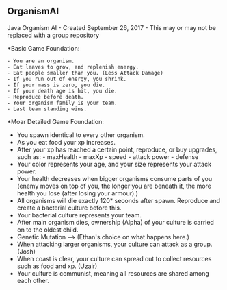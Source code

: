 ## OrganismAI
Java Organism AI - Created September 26, 2017 - This may or may not be replaced with a group repository

*Basic Game Foundation:

    - You are an organism.
    - Eat leaves to grow, and replenish energy.
    - Eat people smaller than you. (Less Attack Damage)
    - If you run out of energy, you shrink.
    - If your mass is zero, you die.
    - If your death age is hit, you die.
    - Reproduce before death.
    - Your organism family is your team.
    - Last team standing wins.


*Moar Detailed Game Foundation:
-   You spawn identical to every other organism.
-   As you eat food your xp increases.
-   After your xp has reached a certain point, reproduce, or buy upgrades, such as:
        - maxHealth
        - maxXp 
        - speed
        - attack power
        - defense
-   Your color represents your age, and your size represents your attack power.
-   Your health decreases when bigger organisms consume parts of you (enemy moves on top of you, the longer you are beneath it, the more health you lose (after losing your armour).)
-   All organisms will die exactly 120* seconds after spawn. Reproduce and create a bacterial culture before this.
-   Your bacterial culture represents your team.
-   After main organism dies, ownership (Alpha) of your culture is carried on to the oldest child.
-   Genetic Mutation --> (Ethan's choice on what happens here.)
-   When attacking larger organisms, your culture can attack as a group. (Josh)
-   When coast is clear, your culture can spread out to collect resources such as food and xp. (Uzair)
-   Your culture is communist, meaning all resources are shared among each other.

